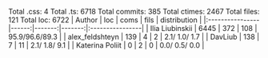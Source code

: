Total .css: 4
Total .ts: 6718
Total commits: 385
Total ctimes: 2467
Total files: 121
Total loc: 6722
| Author          |   loc |   coms |   fils |  distribution   |
|:----------------|------:|-------:|-------:|:----------------|
| Ilia Liubinskii |  6445 |    372 |    108 | 95.9/96.6/89.3  |
| alex_feldshteyn |   139 |      4 |      2 | 2.1/ 1.0/ 1.7   |
| DavLiub         |   138 |      7 |     11 | 2.1/ 1.8/ 9.1   |
| Katerina Poliit |     0 |      2 |      0 | 0.0/ 0.5/ 0.0   |
